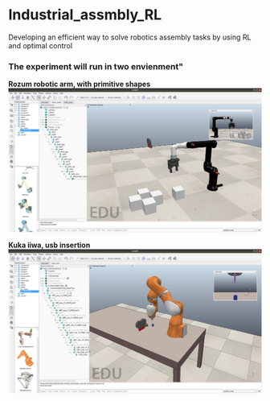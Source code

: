 # Industrial_assmbly_RL
Developing an efficient way to solve robotics assembly tasks by using RL and optimal control

### The experiment will run in two envienment"</br>
__Rozum robotic arm, with primitive shapes__
<img src="https://github.com/Alonso94/Industrial_assmbly_RL/blob/master/rozum_scene.png"/>

__Kuka iiwa, usb insertion__
<img src="https://github.com/Alonso94/Industrial_assmbly_RL/blob/master/kuka_scene.png"/>
